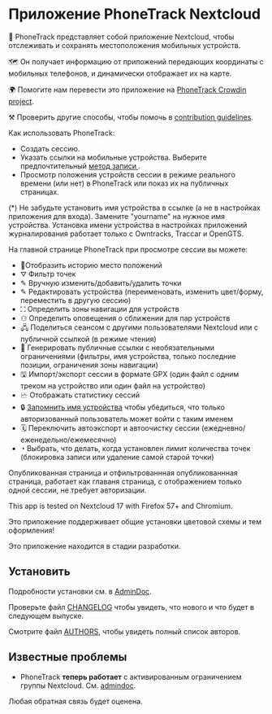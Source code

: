 # Приложение PhoneTrack Nextcloud

📱 PhoneTrack представляет собой приложение Nextcloud, чтобы отслеживать и сохранять местоположения мобильных устройств.

🗺 Он получает информацию от приложений передающих координаты с мобильных телефонов, и динамически отображает их на карте.

🌍 Помогите нам перевести это приложение на [PhoneTrack Crowdin project](https://crowdin.com/project/phonetrack).

⚒ Проверить другие способы, чтобы помочь в [contribution guidelines](https://gitlab.com/eneiluj/phonetrack-oc/blob/master/CONTRIBUTING.md).

Как использовать PhoneTrack:

* Создать сессию.
* Указать ссылки на мобильные устройства. Выберите предпочтительный [метод записи ](https://gitlab.com/eneiluj/phonetrack-oc/wikis/userdoc#logging-methods).
* Просмотр положения устройств сессии в режиме реального времени (или нет) в PhoneTrack или показ их на публичных страницах.

(\*) Не забудьте установить имя устройства в ссылке (а не в настройках приложения для входа). Замените "yourname" на нужное имя устройства. Установка имени устройства в настройках приложений журналирования работает только с Owntracks, Traccar и OpenGTS.

На главной странице PhoneTrack при просмотре сессии вы можете:

* 📍Отобразить историю место положений
* ⛛ Фильтр точек
* ✎ Вручную изменить/добавить/удалить точки
* ✎ Редактировать устройства (переименовать, изменить цвет/форму, переместить в другую сессию)
* ⛶ Определить зоны навигации для устройств
* ⚇ Определить оповещения о сближении для пар устройств
* 🖧 Поделиться сеансом с другими пользователями Nextcloud или с публичной ссылкой (в режиме чтения)
* 🔗 Генерировать публичные ссылки с необязательными ограничениями (фильтры, имя устройства, только последние позиции, ограничения зоны навигации)
* 🖫 Импорт/экспорт сессии в формате GPX (один файл с одним треком на устройство или один файл на устройство)
* 🗠 Отображать статистику сессий
* 🔒 [Запомнить имя устройства](https://gitlab.com/eneiluj/phonetrack-oc/wikis/userdoc#device-name-reservation) чтобы убедиться, что только авторизованный пользователь может войти с таким именем
* 🗓 Переключить автоэкспорт и автоочистку сессии (ежедневно/еженедельно/ежемесячно)
* ◔ Выбрать, что делать, когда установлен лимит количества точек (блокировка записи или удаление самой старой точки)

Опубликованная страница и отфильтрованнная опубликованнная страница, работает как главаня страница, с отображением только одной сессии, не требует авторизации.

This app is tested on Nextcloud 17 with Firefox 57+ and Chromium.

Это приложение поддерживает общие установки цветовой схемы и тем оформления!

Это приложение находится в стадии разработки.

## Установить

Подробности установки см. в [AdminDoc](https://gitlab.com/eneiluj/phonetrack-oc/wikis/admindoc).

Проверьте файл [CHANGELOG](https://gitlab.com/eneiluj/phonetrack-oc/blob/master/CHANGELOG.md#change-log) чтобы увидеть, что нового и что будет в следующем выпуске.

Смотрите файл [AUTHORS](https://gitlab.com/eneiluj/phonetrack-oc/blob/master/AUTHORS.md#authors), чтобы увидеть полный список авторов.

## Известные проблемы

* PhoneTrack **теперь работает** с активированным ограничением группы Nextcloud. См. [admindoc](https://gitlab.com/eneiluj/phonetrack-oc/wikis/admindoc#issue-with-phonetrack-restricted-to-some-groups-in-nextcloud).

Любая обратная связь будет оценена.
